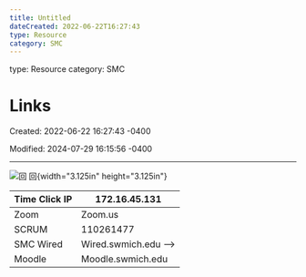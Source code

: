```yaml
---
title: Untitled
dateCreated: 2022-06-22T16:27:43
type: Resource
category: SMC
---
```

type: Resource
category: SMC

# Links

Created: 2022-06-22 16:27:43 -0400

Modified: 2024-07-29 16:15:56 -0400

---

![回 回 ](../../Attachments/Help-Desk-Links-image1.png){width="3.125in" height="3.125in"}

| Time Click IP | 172.16.45.131          |
|---------------|------------------------|
| Zoom          | Zoom.us                |
| SCRUM         | 110261477              |
| SMC Wired     | Wired.swmich.edu --> |
| Moodle        | Moodle.swmich.edu      |

